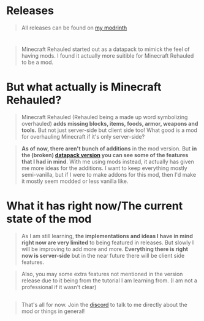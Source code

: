 # Releases
> All releases can be found on [my modrinth](https://modrinth.com/user/reactiveplayz)

#
> Minecraft Rehauled started out as a datapack to mimick the feel of having mods. I found it actually more suitible for Minecraft Rehauled to be a mod.

# But what actually is Minecraft Rehauled?
> Minecraft Rehauled (Rehauled being a made up word symbolizing overhauled) **adds missing blocks, items, foods, armor, weapons and tools.** But not just server-side but client side too! What good is a mod for overhauling Minecraft if it's only server-side?

> **As of now, there aren't bunch of additions** in the mod version. But **in the (broken) [datapack version](https://github.com/ReactivePlayZ/Minecraft-Rehauled-Datapack/releases/tag/v1.0.4-dev) you can see some of the features that I had in mind**. With me using mods instead, it actually has given me more ideas for the additions. I want to keep everything mostly semi-vanilla, but if I were to make addons for this mod, then I'd make it mostly seem modded or less vanilla like.

# What it has right now/The current state of the mod
> As I am still learning, **the implementations and ideas I have in mind right now are very limited** to being featured in releases. But slowly I will be improving to add more and more.
**Everything there is right now is server-side** but in the near future there will be client side features.

> Also, you may some extra features not mentioned in the version release due to it being from the tutorial I am learning from. (I am not a professional if it wasn't clear)

##
> That's all for now. Join the [discord](https://discord.gg/Agz7ygXPzJ) to talk to me directly about the mod or things in general!
